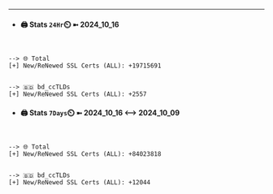

---
- #### 🖨️ **Stats** `24Hr`⏲️ ➼ 2024_10_16
```console


--> 🌐 Total
[+] New/ReNewed SSL Certs (ALL): +19715691


--> 🇧🇩 bd_ccTLDs
[+] New/ReNewed SSL Certs (ALL): +2557

```

- #### 🖨️ **Stats** `7Days`⏲️ ➼ 2024_10_16 <--> 2024_10_09
```console


--> 🌐 Total
[+] New/ReNewed SSL Certs (ALL): +84023818


--> 🇧🇩 bd_ccTLDs
[+] New/ReNewed SSL Certs (ALL): +12044

```

